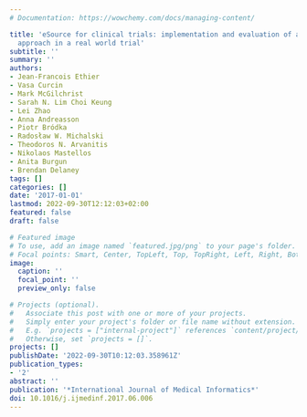 ```yaml
---
# Documentation: https://wowchemy.com/docs/managing-content/

title: 'eSource for clinical trials: implementation and evaluation of a standards-based
  approach in a real world trial'
subtitle: ''
summary: ''
authors:
- Jean-Francois Ethier
- Vasa Curcin
- Mark McGilchrist
- Sarah N. Lim Choi Keung
- Lei Zhao
- Anna Andreasson
- Piotr Bródka
- Radosław W. Michalski
- Theodoros N. Arvanitis
- Nikolaos Mastellos
- Anita Burgun
- Brendan Delaney
tags: []
categories: []
date: '2017-01-01'
lastmod: 2022-09-30T12:12:03+02:00
featured: false
draft: false

# Featured image
# To use, add an image named `featured.jpg/png` to your page's folder.
# Focal points: Smart, Center, TopLeft, Top, TopRight, Left, Right, BottomLeft, Bottom, BottomRight.
image:
  caption: ''
  focal_point: ''
  preview_only: false

# Projects (optional).
#   Associate this post with one or more of your projects.
#   Simply enter your project's folder or file name without extension.
#   E.g. `projects = ["internal-project"]` references `content/project/deep-learning/index.md`.
#   Otherwise, set `projects = []`.
projects: []
publishDate: '2022-09-30T10:12:03.358961Z'
publication_types:
- '2'
abstract: ''
publication: '*International Journal of Medical Informatics*'
doi: 10.1016/j.ijmedinf.2017.06.006
---
```

